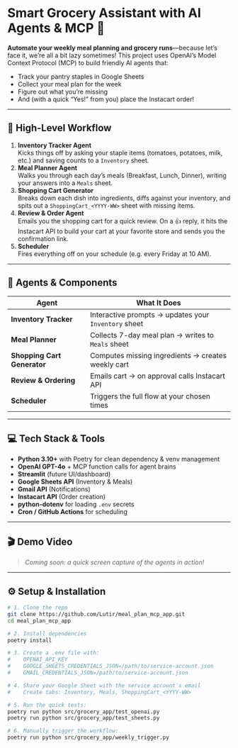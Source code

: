 # Smart Grocery Assistant with AI Agents & MCP 🛒

**Automate your weekly meal planning and grocery runs**—because let’s face it, we’re all a bit lazy sometimes! This project uses OpenAI’s Model Context Protocol (MCP) to build friendly AI agents that:

- Track your pantry staples in Google Sheets
- Collect your meal plan for the week
- Figure out what you’re missing
- And (with a quick “Yes!” from you) place the Instacart order!

---

## 🚀 High-Level Workflow

1. **Inventory Tracker Agent**  
   Kicks things off by asking your staple items (tomatoes, potatoes, milk, etc.) and saving counts to a `Inventory` sheet.  
2. **Meal Planner Agent**  
   Walks you through each day’s meals (Breakfast, Lunch, Dinner), writing your answers into a `Meals` sheet.  
3. **Shopping Cart Generator**  
   Breaks down each dish into ingredients, diffs against your inventory, and spits out a `ShoppingCart_<YYYY-WW>` sheet with missing items.  
4. **Review & Order Agent**  
   Emails you the shopping cart for a quick review. On a 👍 reply, it hits the Instacart API to build your cart at your favorite store and sends you the confirmation link.  
5. **Scheduler**  
   Fires everything off on your schedule (e.g. every Friday at 10 AM).

---

## 🧠 Agents & Components

| Agent                       | What It Does                                         |
|-----------------------------|------------------------------------------------------|
| **Inventory Tracker**       | Interactive prompts → updates your `Inventory` sheet |
| **Meal Planner**            | Collects 7-day meal plan → writes to `Meals` sheet   |
| **Shopping Cart Generator** | Computes missing ingredients → creates weekly cart    |
| **Review & Ordering**       | Emails cart → on approval calls Instacart API       |
| **Scheduler**               | Triggers the full flow at your chosen times         |

---

## 💻 Tech Stack & Tools

- **Python 3.10+** with Poetry for clean dependency & venv management
- **OpenAI GPT-4o** + MCP function calls for agent brains
- **Streamlit** (future UI/dashboard)
- **Google Sheets API** (Inventory & Meals)
- **Gmail API** (Notifications)
- **Instacart API** (Order creation)
- **python-dotenv** for loading `.env` secrets
- **Cron / GitHub Actions** for scheduling

---

## 🎬 Demo Video

> _Coming soon: a quick screen capture of the agents in action!_

---

## ⚙️ Setup & Installation

```bash
# 1. Clone the repo
git clone https://github.com/Lutir/meal_plan_mcp_app.git
cd meal_plan_mcp_app

# 2. Install dependencies
poetry install

# 3. Create a .env file with:
#    OPENAI_API_KEY
#    GOOGLE_SHEETS_CREDENTIALS_JSON=/path/to/service-account.json
#    GMAIL_CREDENTIALS_JSON=/path/to/service-account.json

# 4. Share your Google Sheet with the service account's email
#    Create tabs: Inventory, Meals, ShoppingCart_<YYYY-WW>

# 5. Run the quick tests:
poetry run python src/grocery_app/test_openai.py
poetry run python src/grocery_app/test_sheets.py

# 6. Manually trigger the workflow:
poetry run python src/grocery_app/weekly_trigger.py
